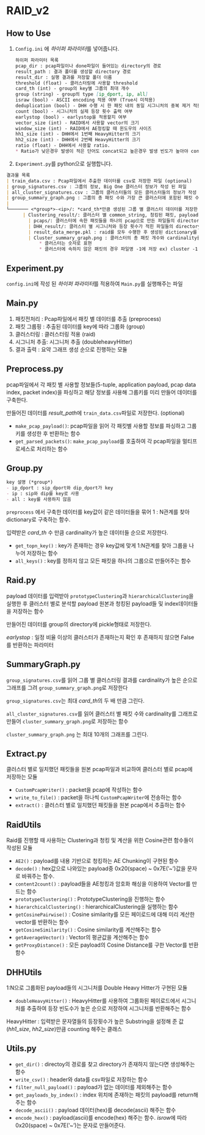# RAID_v2

## How to Use

1. `Config.ini` 에 *하이퍼 파라미터*를 넣어줍니다.
    
    ```markdown
    하이퍼 파라미터 목록
    pcap_dir : pcap파일이나 done파일이 들어있는 directory의 경로
    result_path : 결과 폴더를 생성할 directory 경로
    result_dir : 실행 결과를 저장할 폴더 이름
    threshold (float) - 클러스터링에 사용할 threshold
    card_th (int) - group의 key별 그룹의 최대 개수
    group (string) - group의 type [ip_dport, ip, all]
    israw (bool) - ASCII encoding 적용 여부 (True시 미적용)
    deduplication (bool) - DHH 수행 시 한 패킷 내의 동일 시그니처의 중복 제거 적용 여부
    count (bool) - 시그니처의 실제 등장 횟수 출력 여부 
    earlystop (bool) - earlystop을 적용할지 여부
    vector_size (int) - RAID에서 사용할 vector의 크기
    window_size (int) - RAID에서 AE청킹할 때 윈도우의 사이즈
    hh1_size (int) - DHH에서 1번째 HeavyHitter의 크기
    hh2_size (int) - DHH에서 2번째 HeavyHitter의 크기
    ratio (float) - DHH에서 사용할 ratio. 
    * Ratio가 낮은경우 발생이 적은 단어도 concat되고 높은경우 발생 빈도가 높아야 concatd 됨
    ```
    
2. `Experiment.py`를 python으로 실행합니다.

```markdown
결과물 목록
| train_data.csv : Pcap파일에서 추출한 데이터를 csv로 저장한 파일 (optional)
| group_signatures.csv : 그룹의 정보, Big One 클러스터 정보가 작성 된 파일
| all_cluster_signatures.csv : 그룹의 클러스터들의 모든 클러스터들의 정보가 작성 된 파일
| group_summary_graph.png : 그룹의 총 패킷 수와 가장 큰 클러스터에 포함된 패킷 수, 가장 많이 반복된 시그니처의 횟수를 히스토그램으로 표현한 그래프
|
└─────── <*group*>-<ip>/: *card_th*만큼 생성된 그룹 별 클러스터 데이터를 저장한 directory
	  | Clustering_result/: 클러스터 별 common_string, 청킹된 패킷, payload원본을 저장한 파일들의 directory
		| pcaps/: 클러스터에 속한 패킷들을 하나의 pcap으로 만든 파일들의 directory
		| DHH_result/: 클러스터 별 시그니처와 등장 횟수가 적힌 파일들의 directory
		| result_data_merge.pkl	: raid를 모두 수행한 후 생성된 dictionary를 저장한 pickle파일 
		| Cluster_summary_graph.png : 클러스터의 총 패킷 개수와 cardinality를 히스토그램으로 나타낸 그래프
			* 클러스터는 숫자로 표현
			* 클러스터에 속하지 않은 패킷의 경우 파일명 -1에 저장 ex) cluster -1.pcap, -1_result.csv

```

## Experiment.py

`config.ini`에 작성 된 *하이퍼 파라미터*를 적용하여 `Main.py`를 실행해주는 파일

## Main.py

1. 패킷전처리 : Pcap파일에서 패킷 별 데이터를 추출 (preprocess)
2. 패킷 그룹핑 : 추출된 데이터를 key에 따라 그룹화 (group)
3. 클러스터링 : 클러스터링 적용 (raid)
4. 시그니처 추출: 시그니처 추출 (doubleheavyHitter)
5. 결과 출력 : 요약 그래프 생성 순으로 진행하는 모듈

## Preprocess.py

pcap파일에서 각 패킷 별 사용할 정보들(5-tuple, application payload, pcap data index, packet index)을 파싱하고 해당 정보를 사용해 그룹키를 미리 만들어 데이터를 구축한다. 

만들어진 데이터를 *result_path*에 `train_data.csv`파일로 저장한다. (optional)

- `make_pcap_payload()`: pcap파일을 읽어 각 패킷별 사용할 정보를 파싱하고 그룹키를 생성한 후 반환하는 함수
- `get_parsed_packets()`: `make_pcap_payload`를 호출하여 각 pcap파일을 멀티프로세스로 처리하는 함수

## Group.py

```markdown
key 설명 (*group*)
- ip_dport : sip_dport와 dip_dport가 key
- ip : sip와 dip를 key로 사용
- all : key를 사용하지 않음
```

`preprocess` 에서 구축한 데이터를 key값이 같은 데이터들을 묶어 1 : N관계를 찾아 dictionary로 구축하는 함수.

입력받은 *card_th* 수 만큼 cardinality가 높은 데이터들 순으로 저장한다.

- `get_topn_key()` : key가 존재하는 경우 key값에 맞게 1:N관계를 찾아 그룹을 나누어 저장하는 함수
- `all_keys()` : key를 정하지 않고 모든 패킷을 하나의 그룹으로 만들어주는 함수

## Raid.py

payload 데이터를 입력받아 `prototypeClustering`과 `hierarchicalClustering`을 실행한 후 클러스터 별로 분석할 payload 원본과 청킹된 payload들 및 index데이터들을 저장하는 함수 

만들어진 데이터를 group의 directory에 pickle형태로 저장한다.

*earlystop* : 일정 비율 이상의 클러스터가 존재하는지 확인 후 존재하지 않으면 False를 반환하는 파라미터

## SummaryGraph.py

`group_signatures.csv`를 읽어 그룹 별 클러스터링 결과를 cardinality가 높은 순으로 그래프를 그려 `group_summary_graph.png`로 저장한다

`group_signatures.csv`는 최대 *card_th*의 두 배 만큼 그린다.

 `all_cluster_signatures.csv`를 읽어 클러스터 별 패킷 수와 cardinality를 그래프로 만들어 `cluster_summary_graph.png`로 저장하는 함수

`cluster_summary_graph.png` 는 최대 10개의 그래프를 그린다.

## Extract.py

클러스터 별로 일치했던 패킷들을 원본 pcap파일과 비교하여 클러스터 별로 pcap에 저장하는 모듈

- `CustomPcapWriter()` : packet을 pcap에 작성하는 함수
- `write_to_file()` : packet을 하나씩 `CustomPcapWriter`에 전송하는 함수
- `extract()` : 클러스터 별로 일치했던 패킷들을 원본 pcap에서 추출하는 함수

## RaidUtils

Raid를 진행할 때 사용하는 Clustering과 청킹 및 계산을 위한 Cosine관련 함수들이 작성된 모듈

- `AE2()` : payload를 내용 기반으로 청킹하는 AE Chunking이 구현된 함수
- `decode()` : hex값으로 나와있는 payload중 0x20(space) ~ 0x7E(’~’)값을 문자로 바꿔주는 함수.
- `content2count()` : payload들을 AE청킹과 암호화 해싱을 이용하여 Vector를 만드는 함수
- `prototypeClustering()` : PrototypeClustering을 진행하는 함수
- `hierarchicalClustering()` : hierarchicalClustering을 실행하는 함수
- `getCosinePairwise()` : Cosine similarity를 모든 페이로드에 대해 미리 계산한 vector를 반환하는 함수
- `getCosineSimilarity()` : Cosine similarity를 계산해주는 함수
- `getAverageVector()` : Vector의 평균값을 계산해주는 함수
- `getProxyDistance()` : 모든 payload의 Cosine Distance를 구한 Vector를 반환 함수

## DHHUtils

1:N으로 그룹화된 payload들의 시그니처를 Double Heavy Hitter가 구현된 모듈

- `doubleHeavyHitter()` : HeavyHitter를 사용하여 그룹화된 페이로드에서 시그니처를 추출하여 등장 빈도수가 높은 순으로 저장하여 시그니처를 반환해주는 함수

HeavyHitter : 입력받은 문자열들의 등장횟수가 높은 Substring을 설정해 준 값(*hh1_size*, *hh2_size*)만큼 counting 해주는 클래스

## Utils.py

- `get_dir()` : directoy의 경로를 찾고 directory가 존재하지 않는다면 생성해주는 함수
- `write_csv()` : header와 data를 csv파일로 저장하는 함수
- `filter_null_payload()` : payload가 없는 데이터를 제외해주는 함수
- `get_payloads_by_index()` : index 위치에 존재하는 패킷의 payload를 return해주는 함수
- `decode_ascii()` : payload 데이터(hex)를 decode(ascii) 해주는 함수
- `encode_hex()` : payload(ascii)를 encode(hex) 해주는 함수. *isrow*에 따라 0x20(space) ~ 0x7E(’~’)는 문자로 만들어준다.
